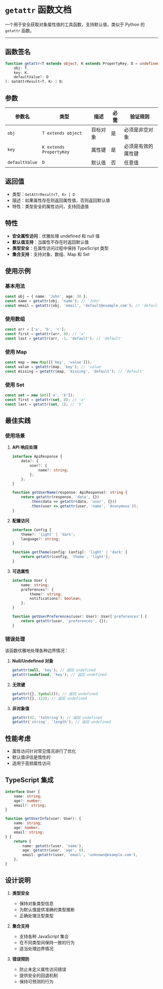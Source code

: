 # `getattr` 函数文档

一个用于安全获取对象属性值的工具函数，支持默认值，类似于 Python 的 `getattr` 函数。

---

## 函数签名

```typescript
function getattr<T extends object, K extends PropertyKey, D = undefined>(
    obj: T,
    key: K,
    defaultValue?: D
): GetAttrResult<T, K> | D;
```

## 参数

| 参数名         | 类型                    | 描述     | 必需 | 验证规则           |
| -------------- | ----------------------- | -------- | ---- | ------------------ |
| `obj`          | `T extends object`      | 目标对象 | 是   | 必须是非空对象     |
| `key`          | `K extends PropertyKey` | 属性键   | 是   | 必须是有效的属性键 |
| `defaultValue` | `D`                     | 默认值   | 否   | 任意值             |

## 返回值

-   类型：`GetAttrResult<T, K> | D`
-   描述：如果属性存在则返回属性值，否则返回默认值
-   特性：类型安全的属性访问，支持回退值

## 特性

-   **安全属性访问**：优雅处理 undefined 和 null 值
-   **默认值支持**：当属性不存在时返回默认值
-   **类型安全**：在属性访问过程中保持 TypeScript 类型
-   **集合支持**：支持对象、数组、Map 和 Set

## 使用示例

### 基本用法

```typescript
const obj = { name: 'John', age: 30 };
const name = getattr(obj, 'name'); // 'John'
const email = getattr(obj, 'email', 'default@example.com'); // 'default@example.com'
```

### 使用数组

```typescript
const arr = ['a', 'b', 'c'];
const first = getattr(arr, 0); // 'a'
const last = getattr(arr, -1, 'default'); // 'default'
```

### 使用 Map

```typescript
const map = new Map([['key', 'value']]);
const value = getattr(map, 'key'); // 'value'
const missing = getattr(map, 'missing', 'default'); // 'default'
```

### 使用 Set

```typescript
const set = new Set(['a', 'b']);
const first = getattr(set, 0); // 'a'
const last = getattr(set, 1); // 'b'
```

## 最佳实践

### 使用场景

1. **API 响应处理**

    ```typescript
    interface ApiResponse {
        data?: {
            user?: {
                name?: string;
            };
        };
    }

    function getUserName(response: ApiResponse): string {
        return getattr(response, 'data', {})
            .then(data => getattr(data, 'user', {}))
            .then(user => getattr(user, 'name', 'Anonymous'));
    }
    ```

2. **配置访问**

    ```typescript
    interface Config {
        theme?: 'light' | 'dark';
        language?: string;
    }

    function getTheme(config: Config): 'light' | 'dark' {
        return getattr(config, 'theme', 'light');
    }
    ```

3. **可选属性**

    ```typescript
    interface User {
        name: string;
        preferences?: {
            theme?: string;
            notifications?: boolean;
        };
    }

    function getUserPreferences(user: User): User['preferences'] {
        return getattr(user, 'preferences', {});
    }
    ```

### 错误处理

该函数优雅地处理各种边界情况：

1. **Null/Undefined 对象**

    ```typescript
    getattr(null, 'key'); // 返回 undefined
    getattr(undefined, 'key'); // 返回 undefined
    ```

2. **无效键**

    ```typescript
    getattr({}, Symbol()); // 返回 undefined
    getattr({}, 123); // 返回 undefined
    ```

3. **非对象值**
    ```typescript
    getattr(42, 'toString'); // 返回 undefined
    getattr('string', 'length'); // 返回 undefined
    ```

## 性能考虑

-   属性访问针对常见情况进行了优化
-   默认值评估是惰性的
-   适用于高频属性访问

## TypeScript 集成

```typescript
interface User {
    name: string;
    age?: number;
    email?: string;
}

function getUserInfo(user: User): {
    name: string;
    age: number;
    email: string;
} {
    return {
        name: getattr(user, 'name'),
        age: getattr(user, 'age', 0),
        email: getattr(user, 'email', 'unknown@example.com'),
    };
}
```

## 设计说明

1. **类型安全**

    - 保持对象类型信息
    - 为默认值提供准确的类型推断
    - 正确处理泛型类型

2. **集合支持**

    - 支持各种 JavaScript 集合
    - 在不同类型间保持一致的行为
    - 适当处理边界情况

3. **错误预防**
    - 防止未定义属性访问错误
    - 提供安全的回退机制
    - 保持可预测的行为
